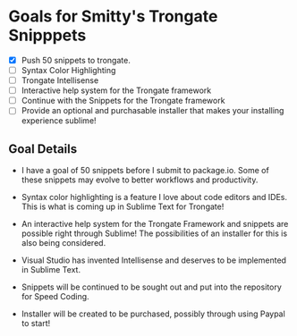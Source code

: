 # Goals for Smitty's Trongate Snipppets

-   [x] Push 50 snippets to trongate.
-   [ ] Syntax Color Highlighting
-   [ ] Trongate Intellisense
-   [ ] Interactive help system for the Trongate framework
-   [ ] Continue with the Snippets for the Trongate framework
-   [ ] Provide an optional and purchasable installer that makes your installing experience sublime!

## Goal Details

-   I have a goal of 50 snippets before I submit to package.io. Some of these snippets may evolve to better workflows and productivity.

-   Syntax color highlighting is a feature I love about code editors and IDEs. This is what is coming up in Sublime Text for Trongate!

-   An interactive help system for the Trongate Framework and snippets are possible right through Sublime! The possibilities of an installer for this is also being considered.

-   Visual Studio has invented Intellisense and deserves to be implemented in Sublime Text.

-   Snippets will be continued to be sought out and put into the repository for Speed Coding.

-   Installer will be created to be purchased, possibly through using Paypal to start!
